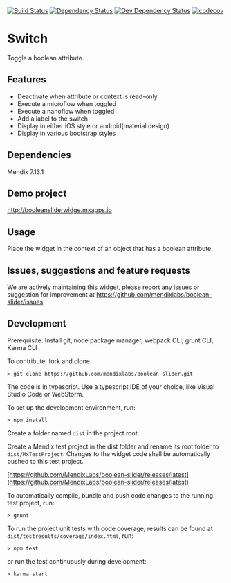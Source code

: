 [![Build Status](https://travis-ci.org/mendixlabs/boolean-slider.svg?branch=master)](https://travis-ci.org/mendixlabs/boolean-slider)
[![Dependency Status](https://david-dm.org/mendixlabs/boolean-slider.svg)](https://david-dm.org/mendixlabs/boolean-slider)
[![Dev Dependency Status](https://david-dm.org/mendixlabs/boolean-slider.svg#info=devDependencies)](https://david-dm.org/mendixlabs/boolean-slider#info=devDependencies)
[![codecov](https://codecov.io/gh/mendixlabs/boolean-slider/branch/master/graph/badge.svg)](https://codecov.io/gh/mendixlabs/boolean-slider)

# Switch
Toggle a boolean attribute.

## Features
* Deactivate when attribute or context is read-only
* Execute a microflow when toggled
* Execute a nanoflow when toggled
* Add a label to the switch
* Display in either iOS style or android(material design)
* Display in various bootstrap styles

## Dependencies
Mendix 7.13.1

## Demo project
http://booleansliderwidge.mxapps.io

## Usage
Place the widget in the context of an object that has a boolean attribute.

## Issues, suggestions and feature requests
We are actively maintaining this widget, please report any issues or suggestion for improvement at https://github.com/mendixlabs/boolean-slider/issues

## Development
Prerequisite: Install git, node package manager, webpack CLI, grunt CLI, Karma CLI

To contribute, fork and clone.

    > git clone https://github.com/mendixlabs/boolean-slider.git

The code is in typescript. Use a typescript IDE of your choice, like Visual Studio Code or WebStorm.

To set up the development environment, run:

    > npm install

Create a folder named `dist` in the project root.

Create a Mendix test project in the dist folder and rename its root folder to `dist/MxTestProject`. Changes to the widget code shall be automatically pushed to this test project.

[https://github.com/MendixLabs/boolean-slider/releases/latest](https://github.com/MendixLabs/boolean-slider/releases/latest)

To automatically compile, bundle and push code changes to the running test project, run:

    > grunt

To run the project unit tests with code coverage, results can be found at `dist/testresults/coverage/index.html`, run:

    > npm test

or run the test continuously during development:

    > karma start
